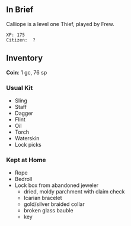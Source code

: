 ## In Brief

Calliope is a level one Thief, played by Frew.

    XP: 175
    Citizen:  ?

## Inventory

**Coin**: 1 gc, 76 sp

### Usual Kit

* Sling
* Staff
* Dagger
* Flint
* Oil
* Torch
* Waterskin
* Lock picks

### Kept at Home

* Rope
* Bedroll
* Lock box from abandoned jeweler
    * dried, moldy parchment with claim check
    * Icarian bracelet
    * gold/silver braided collar
    * broken glass bauble
    * key
